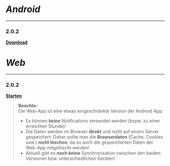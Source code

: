 # _Android_
---
### 2.0.2
**[Download](https://dl.dropboxusercontent.com/s/29p6aayplw6o5jr/app-release-2.0.2.apk)**

# _Web_
---
### 2.0.2
**[Starten](https://tibo-16.github.io/app)**

> **Beachte:**  
> Die Web-App ist eine etwas eingeschränkte Version der Android App:
> * Es können **keine** Notifications versendet werden (bspw. zu einer erreichten Stunde)!
> * Die Daten werden im Browser **direkt** und nicht auf einem Server gespeichert. Daher sollte man die **Browserdaten** (Cache, Cookies usw.) **nicht löschen**, da so auch die gespeicherten Daten der Web-App mitgelöscht werden!
> * Aktuell gibt es **noch keine** Synchronisation zwischen den beiden Versionen bzw. unterschiedlichen Geräten!